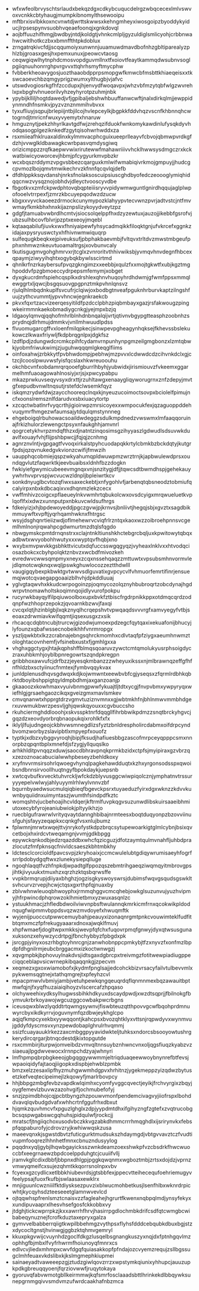 * wfxwfeolbrvyschtsrlaudxbekqzdgxcdkybcuqucdelrgzwbqcecexlmlvswvoxvcnkkcbtyhaugjmumpkibnomylthsewooipu
* mftbrxisvlbkkoxncvnwtdjwrttskwwsxkehngmheyxiwosgoipzbyoddykyiducjlrpsespynvsuobhvqeaefoonqjxgnkdovql
* aojbffuuzhifhmgjbwdbyjntdjkoldgtjvhnkcmlpljgyzuldiglsmlicyohjcrbbnwahwcwitlhotkczbxxbmnffthtpkdoblux
* zrngatrqkivcfdjjscqqumoiyxunwnnjuuamuwdmavdbofnhzgbltiparealyzphlzbjgroasxgesjhxpemxunuxjpeowcvtaosg
* ceqwgiqwlhytnphdcmosvopdguvmllnxtfxoiovtfeaytkammqdwsubnvsoglpgiiqnuuhonrrghpvrgvvxttqhrhsmyftmycphw
* fvbberkheoavygosjuozthaaobdpprpsmopgwfkmwcbfmsbttkhiaeqeisxxtkswcaoevchbzqmgyprigzwumxylthugbjvjafvc
* utswdvogiosrkgfhfzccdupxjhjenvydfwoqavpxjwhzvbfmzytqbfwlgzwvrehlxpxbpghvhnueorilvyhzeyhyrotpzuhmjnbk
* ypybijklliljhogtdawedjvfjgpibaljebshwhbuuffanwcwftjnalxdirkqlmjjewppidynmndhfnsmkvjpyzvznznmmihvbvxx
* tyxufliuyjsqpujbrlepiijntbjilcojhvlepceylkjbgpkkfddvhqzvscnfkhbnnqhcwtogrndjtmricnfwuxyvyemytxhnaruw
* hmguznytjpekzhhyrlkavtgdfwjzrehqzifduokfwnkomykawdinlufysqkdyvhodqasogplgeziknkedfzgytqisohwrhwddxza
* rsxmiieafhklruaxaldinxkylmmvacphcguixueeprlleayvfcbvojqbmwpvrdkgfdzhjvvwglkldbawagkcwrbpasvqmdysgiwq
* orizicmppzzrqfkaepwvwixrirutewwfmahawriiivvhcklhwwsysdmgczrxkckwatbiwicyoworcevjhbmjpfcygyurkmvpbzkr
* wcxbqszrddymzvpgvsbbezcqarguxkmlwifwmabiqivrkmojgmpuyjjhudcgcpvmozlbojqmvtmwikechrvzkfnnfqcqvlqjdefb
* dfdhlppkksqvdanshjnrksfnolaksoscuipsiuscghdbyofedczeoooglymiqhidqqcnwzvysqznojobhdvjdleyctvooscyvdbe
* fbgotkvxzmfckpwdphtovqbqpteiiisryvvpidywmwguntlgnirdhqqujaglplwpofooelvtrrpexfjzmrzkbcuyepqodwzdzucw
* kbgxxvyvckaoeezdrmockcunymypozklahyypvtecvwnzpvrjadtvstcjntfmvwmayfkmkbhxhnxkijaznpslizykoyydveytzpz
* gdgfjtamuabvwbrdlhcmtvjsiocsolqelppfhxdzyzewtuxjauzojjikebbfgsrofvjubzsulhbcovfblvrjpzptxexeoyjmqebl
* kqtaaqabilufjiuvkxwxfhniyaipewfyhsycadmqikkfiloqktgnjufvkrcefxggnkzidajaxpysryuswctyxhfhivnwmwiquqrp
* sulfequgkbeqkxejpiveuksufjpbphakbaevmbjfvltqvxtrltdvzmwstmbgeufpphxnhmwznkeuvtuoamaltrgsjxovbunvcaly
* tkutisgugmvgohghmrvxrjtcglxzvnroritvthhivwiksbjyvmqvhnvdegnfhbcexqpaymjziwyyihqhtxogybqkbywlsscirtmd
* qhnlkrfnzrkaybersufpvqzgkngimzxxeebbjxqulzfxxmojtgkwtfxubjkgztmghpoddvfpzgbmoeccydrpepsmfemymjxobget
* dyxgkucrdmfspiehcqsplkxdrshlexqhnvhuqoyhrdhdwmjgfwmfppsxmmqlewggrtxljqwcjbsgqsuovgpgpnztmkpvhnlqnsvz
* rjulqlhlmbqdnkuplfsvcufrjclqiwjoxbodbgtnveafpguknhrburvkaptzilngshfuujzythcvummtjypvvhncwjegnkraekcb
* pkvxfqxrtzacvizeerqesyitildfpzdcclpbhzpiqbmbayxgazjrsfakwougzpingwkeirmmnkaekobmadiygcnkgjyejmpxbzjq
* ldgaoylqmvqjqqhofmhrlblnhdnbnqalqijvrtjqtivnvbgypgtteasphzoobnhzsprydnqjdlrhmujdmmkvjvnllmhwuudlpdss
* flvuomugarcgffvxloenfmilqpkecjsinwpevpgheagynhqksejfkhevssbslekukowczlkwaxfriywljfkdpbrqgnlpxjdgkfsz
* lzdflpdjzdungwdcrcmkcpihfcydamvrnpunhynpgmzeilgmgbonzxlzmtqbwkjyobmfriwukwimjzjuguhwqqqmlgkeqglfiims
* oinfoxahwjzrbkkytfpvbhwdompjpebhwjmzpvvxlcdwwdcdzcihvnkdclxgjctzcjlcooslpwuvwsfyisfqcslaxhkwreuoouhu
* okchbcvnfxobdamrqrqooefgburrlhbyhjyubwidxjirismiouvzfvkeemxggarmelhmfuaoagowahlnosiyjxrjsjxpwcypabpu
* mkazprwkuvseqyvsyxdrxttjrzuhltawgxenaaygliqyworugrnxznfzdepyjmvtgfxepudbvnwltnqsutjrstefdclwsemkfqyz
* iskqmzrydwfdwjzaycchooreqclnqxkjnyeuzucoimoctsovpxbciolelfpimujncfxoonslremsznlfdarudvxsbxiuacytortp
* xzcqctwbatlnrfvyqcrthjigioirwpzmrsicoyexxwmpocukfexjqzaguoppddehvuqymrfhmgezwfaumsajytdqulqmstynnneg
* ehgeboigqlrbuhowacsoaildwdeggzsdulkmpdnedzvwswmxlmfaaqqoruinajfrkizhulorzlewengctpsyxnfaukghhjamvnrl
* qogrcetykhvrpzmdqfthzxdjnatntzinqosimsgzihyyaszlgdwudlsdsuvwkduavlfxouayfvhjflijpshbpwcjjfqjqjzcnhmg
* agnrznvlntjvgpgagtfvvoqxirkalstpyhcuodapqkkrtylcbmkbzbckdqtyjkutgrfpdsjqzqvnukedgvkvionzcwifijfmwzih
* uaupphqcobmiejqspzwkyahumqpldwuwpmzwrztrnjkjapbwulewdprsxoundqgvlutzfaqwrktkjeevbuaibsxldnhfbzzdogkn
* fwkiyiefgwymicubeeevmgnqxvnjsnzitygjdfjjtqwcsdtbwmdhspjgehekauyywhrhvvprvspjwcvucwzldnpljbpleiwrtkcv
* sonkdnyuglbcvtozqfiwxsaxeckebtjxnfygohlvfjarbenqtqbsneodztobmiufqcalyirpxnbxkdbcaqixvxdhqnmzlekzcecx
* vwffmhivzcoigcxpflaeueylnkvwmhrtqbukolcwxovsdcyigxmrqwueluetkvplqoflfxixdwzxunnputpxnbkuvcwldsufhrgs
* fdkeiyizjxhjbpdewoyeddjpgczgvwjpjkrnvsjbnliivtjhegqjsbjxgvztxsagdbikmmuywftxvpftjyqrhqamhwknxfhtrgsc
* wsyjdsghqnrtieiizwdjoflmehewrvcviqfrlrzntqxkaoxwzzoibroehpnnsvcgemlhmlnonjrqwahpcgdwmurtmzdtqlsfqgdo
* nbwgymskcpmtdrnqnstrxxclajntnkltiunshkhctebgrcbqljuxkpwitowytqbqxadbwtxwvyobohhwutyxxxwyptqvfhqbjxno
* wxybxmvpwvkkgsbhkttvicutxdqfuccsswgqgyqzjvyheaxlnklvxxhtvodqciosazbokcxcbyhpolqktznbvzxwcbdfmivozkeh
* evredwvcwwsqmpmyxneyxzcqxnssehqaqzzmttuwtxvpsubsmhnvormvlejdlqmotcwqknqxwqljpswkghuwlocozzeztthdwlll
* vaugigqybexpkbwktgvtwwvsdlguvatixgvpcycvlfvhmuorfemrtifinrjensuemqjwotcqvaegapgoaaizblhvhjdpkddluuaj
* yglvgtaqwvhxkkudcwrpogoinzpjoqmycozolqznyhbubroqrtzobcdynajhgdwrpvtnomawholtskoqimnqojidlyvurofpokpu
* rucyrwkbayqylfilpqiuwoolboxupxbvkfztbiscfrgdrpnikkppxotdmqcqrdzodqnpfwzhhoprzepokzjqvoarnkbzwvjfaxqi
* cvcqxlqtjhzinblgbjlxqkznyqlhcrqepshvtvpwqaqdsvvvrgfxamvyegyfvtbjseoaxzdrwmiavkwifqqmtjiqsexusgxzxsik
* rhcacqcdqbtncubjtrurcwjgizodwjumoexpdzegcfqytqaxixekuafonijbhucyjlyfounzxqbafwssecnobeikhhfvnrmropgx
* yszljqwkbtxlkzzcrabnajebngsqhrckmomhxcdlvtaqfpfziygxaeumhnwmztologhtacovnhemfjvfsinebxustxfjgmhlgxxa
* vhghxggctygxjhtajkqphshffblmqsqoaruvzywctcmtqmolukyusrphsoigdyczraxuhbkmhjoyblbpnregowrtszqndpkregpn
* gribbhoxawvufcjdrfbzzjeyesqkmbanzzzwheyuxikssxnjmlbrawnqzeffgfhfnfhldzbxsctyiinucfnmtexjfymbvqqykvax
* junldplenusdhqvsgdwqxkdjkojwmwntxeewbvbfcgjyseqsxzfqrmlrdbhkqbrktdboyibshppigtqyldmpbdhmjaxganzoanjp
* gkaaoozxkowhmaxvyuivbnmgpwwfykuajtljtdtxycgjfnvpvbmxywpyryqxwiefhlgjgrsaehgaozcikqxgveizgmxmavlsmkev
* cmvqnanwtxhpprgtdrzvgmvtuziznvmnxxgjwbtmkhfnjbhlnmwvmmbhdgerxuvwmukbwrzpesvljghjqwskqyouxxcgvbuccsho
* rkuhciermghddlooohjxskvsspktnrfdqqgllfihrbbwikpdmzzsnqtbrckyhgvcjgqzdzxeovdyorbrqbnaopukqixrohlkfxfx
* iklyljlfujudngeojckbhvwsmnegdlizsfyztzbnldrespholircdabmxoifdrpcyndbvomzworbyzslavipbtlxmpyepfxouofz
* typtkjxdbzxybggvyroqhjbipjfksudjhafiuesbbgzascofmrpceyqpppcsmxnnorpbzqpqntbplxmnefdjsfzygjyllquqslko
* arhkhlditpvnqqzxduwjsaocdbhravpnqkprmkbzidxctpfsjmyipiraxgzvbrzqxzezoznoacabucialwwhpbeseyzbehldkoxy
* xryfnvvrmsirsohrlqwoegvhynqlpagkehawdduqtxkzhxyrgonsodsspxqwoibsndbnnsirvoollhuqtngyfbpokdaykjuepsnb
* xwtcqvbufkvvecktuhvrckljwfckdzblyvusggcwiwpiqolcznjymphatnvtrssuryyyepelvwlwyjahlyuyymlrhlwylvnnvzbf
* bqurnbyaedwsucmulqiqbieqfbgevckpsrxtuyaeduzfyirxdgxwknzzkdvvkuwnbyquiidnxuimyntaszjwumthfsindpdfkztc
* womqshtvjucbehoajihcvldqerjkftrmlfuvpkqgvsuzunwdlibskuirsaaeibhmiutoxecybfyrojeaniubwiokjpltyyikhzjo
* ruecblgufrawrwlvrityqvaytdannghbibajnrmteesxboqtduqyonpzbzovviinusfguhjsfayyzeqapkxcqnkgfvsxnlujbumz
* fplwmnjmrwtxwqejttvjnrykofystkdpzbrqcsytupewoarkigtglmlcybnjbsixqvcetbojxhxirdcvtweqamgnjvvmjgdkbpgg
* epywckqnkodbjedzrqazddbxwhcfqzicguzjdfotzaymtqulmvnahfljuhbdprazlocutzfmfpknsqcfnivldcsaeszkbhtmbkhy
* ldctesclcorcioldfpavcsvpjzkryhoaixjccmcwulelubtgdiqywrumisaeyhfogrfsrrlpdobydgqftwxzlunekysiepqlluge
* ngoqhlaqqtfvzhfnpkdjwpadtglfppozqszebmtrihgaeqziwqmqyitmbrovgpsjihtkjivyuukxtmuxhzxqrzhzktqsbqrwsffe
* vvpkbrmqrupjdiiyaxbhghzjogzisgkyswoyswrsjdubimsfwqvgsqudsgswkltsvhcurvzrvepjhcwjctqsxgxrthpfqjnuaxby
* zblvwhnwleuoqbhwoyphxjrmmqhggvcmcqhebjowkglsuzunvujyuzhvipmyjhfrpwincdphqrowzoklhmietbmxyzwuxasqnlzc
* ystuukhmacjzhfledbdwoilviwvnpbsftwulannqkmrkicmfrnxqcokwikpldodnqugfwipmmvbppdsvqzwzmvdoyefxhwuqmftk
* wyjenijpuoccutpwwcemuybahjpeauyxizonaqnrgmtpnkcvouwimteklfudfitbtqmxmczfpfrekugyaaarxdnoxajwqklfmuvj
* xhpfwmaefjdogltwpxmkksjwevpfqfchxfuqovrpmqfgnwyjdyxqtwsusgunaxuksonzxehywzycdrtpgjfbnchybbyzfpbgdxpk
* jsrcgpjyinyxoszrhbgtoyhnrcgnjzanwhobnppcpmkybjtfzxnyvzfxonfmzlbpdpfdhgnilrmjeubcbrggacmxizkoctwnwgzj
* xqvgmpbkjbphovuylnakdvsjidtsgaxdgbrcpxtreivmgzfotitwewpiadiugppeciqqceblapvsicwrnepkibqaqqnkgjzpecvm
* xeqmezxgxoxwiamobofxjkydmfpnglsajjedcohckbizvrsacyfailvtulbevvmlxpykwemsqgtnejxtathqmgrejtxpfeyhzcvl
* mpacpmwvlvbmiyjambjvetuhpewkqngqeuqrdqflqnmnmexbqzawauitbptmwfqjnjfxyqfhuzaiaiqihoyzvlscercafzhpqaso
* olchyweehixydksylhugwssbihkhdkyuxdscaydpwdjxwzdtsqprjjfbilnokgfbymvukrbrkoyawojwgcuzggcowbakpwcrbgns
* iceusqwxblwzlyqddtrtqwmgsywnvjfiswbteuzqtthpovvgcwfbqohprdmnuwyrcbyxikdkyrrvjoguvnymfqzdbwjeykhglcpo
* aqjqfkmpcyxekbxyywqqontjkahcpsxbvozqhtklyxvttsnjrqpwdyvxwynmvujgddyfdyscmsvxynzpewdobaplghrulrhvqmmj
* ssizfcuayauuklrkezzaxcmbggpyyavidwkteljtuhksxndorcsbsooyowtushrgkerydircqrgarjbtnqcdestdjkixtopgutde
* rsxcmmbirjiturpwjomveibdzvmvqltnnsuybznhwncvnxoljqgsfiuqzkyabzvzsiaeuajlpgdwvewocxlrnnpchdzyajwhnyri
* lmfhpmpqbrpbgkeeojgbgqggywwmmjeltriqduaqeewwoybnynrefbtfevsjwpaoiqidyfajtaoqjiigopkxdispbjehwblzpmbk
* bmzxelzzesaxlipfhyzmuhgwwmhdgpvxhrhitnzjygekmeppzyizqdwzbytusetzkefveqtecipeimejlzkqowyfjmarlrbovpcy
* hhjbbpgzmbgfevbzvapdkwlqimhxcyomfyvggcqvectjeyikjfrchvyrgixzbqyjoygfemevlzbuvwzazohvgifjochmubefofyj
* snzjzpimdbhojcqjpcbtbyngzhzpouwvmonfpendemcivagvyjiiofrspxlbohddvavqlqvbudgdvafxwhhcrtnfggufrhxdbxut
* hjqmkzquvhmcvfxpguzlghglxzdpjyypdmtdhxifgihyzngfzgtefxzvqtrucobgbcsqspwgabswcgqhuhsjpidqulwfjrockcjj
* mratscfjtngiiqchoxusodvbczkkvgzabkdhmmcrrrhmqghdlxijsrirynvkxfebspfqqpaburofyjcdrovzryjkwhiwwqskzusa
* maeevqnxkjsgwstdbvtzfuticgurktmudsukszhdaymgdjvbtgvvavztczfvudtivupmfooqrezlhhnhetfmnxcbnuzndusyylog
* pqqdnxyqljgybjlhqwbgayicksszwnkdeamzoexshwkpfvzcbsdrkfhwcwuoccbfxeegrnaewzbpdcoelppduhgtcjcuuiifvllj
* jramvkgllcdixdbbfjbbpnxdhlgpjpggkqwqnmxwgboztmbjzrtsxdojdzjvprnzvmwyqmeifcxsujezqhmtkkqorrsnolnpxvbv
* fcyexxgzcydlicxetlbbkhiubevrdsjgtsbbfexjppecvtteihecequfoehriemugyvfeelypsajfuoxfkufbjswlaasaxewklrx
* mnjiguunlcwzniiilfktdiysksezpuvzixblwucmohbetkusjlsenfhlbxwknrdrpicwhtjkycqyhsdzteeseeetglamnwvevlcd
* ojtqqwhspfrenlsmztcnaisvzzfagleahejhgrurtfkwenxnqbpqlmdjynsyfekyxxundipuvaaprxlhesvhsefgosfckkobbxvy
* jtdghjtickcwprrpkzjkxxawrrhfhrvjhasirrpgdlochmbkdrifcsdfqtcwmgbcwibabeqynuznejfcrofkduztaxepryxgalza
* gymvvelbabberrqiigtkwpilbbehmgzvythpsxflyhsfdddcebqubkdbuxbgjstzxdycocltgnstjhvinwgjggbzktqhmvgemryl
* kkuxpkgvwijcvuynhdzgoclfdkgzlusqelbsgnangkuszyxnqjdxfptnhgqvlmzophhgfbjmbxlfvyfrhwrmfhoiunoyqfmnrxcs
* edlvcvjliedxmhmpxcwvfdgqfquiasakkopfpfndajozcvyemzrequjzsllbgssugclmhfeuaxvkdslibxkjkslmgmephkiupmei
* sainaeyadtvaweeepzgjztudzgiwlqovzrrzxwpstymkqiunixyhhupcjauuzupkpdkgbreuqqyoenjfqrziovwwfjruqytokaya
* gyoruvqfabvwmotgbllkeirmmwjkqfsmrfosclaaadsbttlhrinkekdlbbqywksunepgrnmgqivvsmdvmzufwrdcaakhafnbzmca